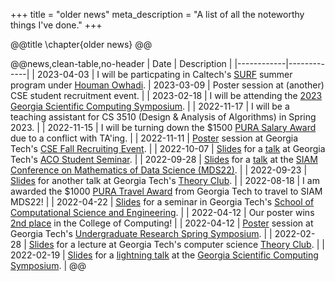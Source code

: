 +++
title = "older news"
meta_description = "A list of all the noteworthy things I've done."
+++

@@title
\chapter{older news}
@@

@@news,clean-table,no-header
| Date       | Description |
|------------|-------------|
| 2023-04-03 | I will be particpating in Caltech's [SURF](https://sfp.caltech.edu/undergraduate-research/programs/surf) summer program under [Houman Owhadi](http://users.cms.caltech.edu/~owhadi/index.htm).
| 2023-03-09 | Poster session at (another) CSE student recruitment event. |
| 2023-02-18 | I will be attending the [2023 Georgia Scientific Computing Symposium](https://math.gsu.edu/jkong/public/gscs/gscs2023.html). |
| 2022-11-17 | I will be a teaching assistant for CS 3510 (Design & Analysis of Algorithms) in Spring 2023. |
| 2022-11-15 | I will be turning down the \$1500 [PURA Salary Award](https://urop.gatech.edu/pura-salary) due to a conflict with TA'ing. |
| 2022-11-11 | [Poster](/assets/pdf/2022-11-11_cse-recruiting.pdf) session at Georgia Tech's [CSE Fall Recruiting Event](https://cse.gatech.edu/fall-2022-recruting-event). |
| 2022-10-07 | [Slides](/assets/pdf/2022-09-28_mds.pdf) for a [talk](https://math.gatech.edu/seminars-colloquia/series/aco-student-seminar/stephen-huan-20221007) at Georgia Tech's [ACO Student Seminar](https://sites.google.com/view/aco-student-seminar-gatech/). |
| 2022-09-28 | [Slides](/assets/pdf/2022-09-28_mds.pdf) for a [talk](https://meetings.siam.org/sess/dsp_talk.cfm?p=122967) at the [SIAM Conference on Mathematics of Data Science (MDS22)](https://www.siam.org/conferences/cm/conference/mds22). |
| 2022-09-23 | [Slides](/assets/pdf/2022-09-28_mds.pdf) for another talk at Georgia Tech's [Theory Club](https://theoryclub.github.io/). |
| 2022-08-18 | I am awarded the \$1000 [PURA Travel Award](https://urop.gatech.edu/pura-travel) from Georgia Tech to travel to SIAM MDS22! |
| 2022-04-22 | [Slides](/assets/pdf/2022-04-22_cse.pdf) for a seminar in Georgia Tech's [School of Computational Science and Engineering](https://cse.gatech.edu/). |
| 2022-04-12 | Our poster wins [2nd place](https://bpb-us-w2.wpmucdn.com/sites.gatech.edu/dist/d/1901/files/2022/04/2022-SPRING-UNDERGRADUATE-RESEARCH-SYMPOSIUM-AWARDS.pdf) in the College of Computing! |
| 2022-04-12 | [Poster](/assets/pdf/2022-04-12_spring-symposium.pdf) session at Georgia Tech's [Undergraduate Research Spring Symposium](https://symposium.urop.gatech.edu/). |
| 2022-02-28 | [Slides](/assets/pdf/2022-02-28_theory.pdf) for a lecture at Georgia Tech's computer science [Theory Club](https://theoryclub.github.io/). |
| 2022-02-19 | [Slides](/assets/pdf/2022-02-19_gscs.pdf) for a [lightning talk](https://youtu.be/iMLrkEzIBMA) at the [Georgia Scientific Computing Symposium](https://comp-physics.group/GSCS22/). |
@@

